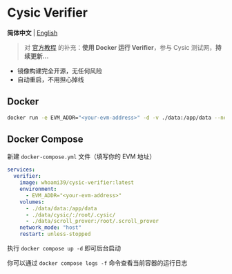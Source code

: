 # Cysic Verifier

**简体中文** | [English](./README.md)

> 对 [官方教程](https://medium.com/@cysic/join-the-cysic-testnet-as-a-verifier-7b9f31674b41) 的补充：**使用 Docker 运行 Verifier**，参与 Cysic 测试网，**持续更新...**

- 镜像构建完全开源，无任何风险
- 自动重启，不用担心掉线

## Docker

```bash
docker run -e EVM_ADDR="<your-evm-address>" -d -v ./data:/app/data --network host whoami39/cysic-verifier:latest
```

## Docker Compose

新建 `docker-compose.yml` 文件（填写你的 EVM 地址）

```yaml
services:
  verifier:
    image: whoami39/cysic-verifier:latest
    environment:
      - EVM_ADDR="<your-evm-address>"
    volumes:
      - ./data/data:/app/data
      - ./data/cysic/:/root/.cysic/
      - ./data/scroll_prover:/root/.scroll_prover
    network_mode: "host"
    restart: unless-stopped
```

执行 `docker compose up -d` 即可后台启动

你可以通过 `docker compose logs -f` 命令查看当前容器的运行日志
